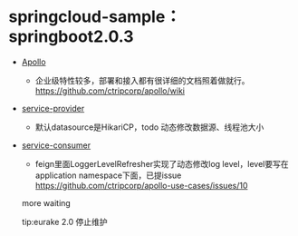 # springcloud-sample：springboot2.0.3


    
* [Apollo](#config-server)
    * 企业级特性较多，部署和接入都有很详细的文档照着做就行。https://github.com/ctripcorp/apollo/wiki
    
* [service-provider](#service-provider)
    * 默认datasource是HikariCP，todo 动态修改数据源、线程池大小
    
    
* [service-consumer](#service-consumer)
    * feign里面LoggerLevelRefresher实现了动态修改log level，level要写在application namespace下面，已提issue https://github.com/ctripcorp/apollo-use-cases/issues/10 
    
    more waiting
    
    
    tip:eurake 2.0 停止维护  
    
    
    
    
    
    
    

 

